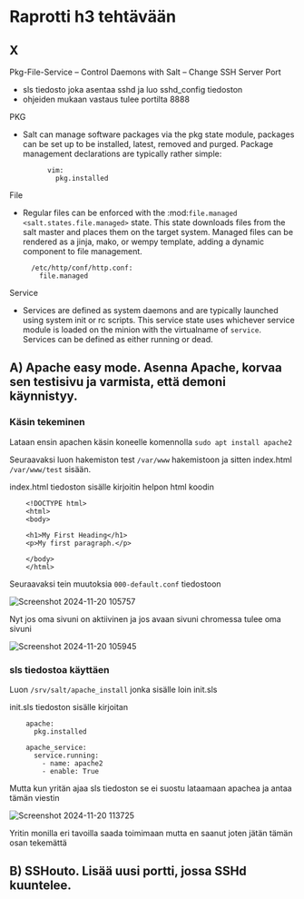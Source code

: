 # Raprotti h3 tehtävään
## X
Pkg-File-Service – Control Daemons with Salt – Change SSH Server Port

- sls tiedosto joka asentaa sshd ja luo sshd_config tiedoston
- ohjeiden mukaan vastaus tulee portilta 8888

PKG

- Salt can manage software packages via the pkg state module, packages can be
        set up to be installed, latest, removed and purged. Package management
        declarations are typically rather simple:

            vim:
              pkg.installed

File

-  Regular files can be enforced with the :mod:`file.managed
        <salt.states.file.managed>` state. This state downloads files from the salt
        master and places them on the target system. Managed files can be rendered as a
        jinja, mako, or wempy template, adding a dynamic component to file management.

         /etc/http/conf/http.conf:
           file.managed

  Service

  -  Services are defined as system daemons and are typically launched using system
        init or rc scripts. This service state uses whichever service module is loaded
        on the minion with the virtualname of ``service``. Services can be defined as
        either running or dead.

## A) Apache easy mode. Asenna Apache, korvaa sen testisivu ja varmista, että demoni käynnistyy.
### Käsin tekeminen
Lataan ensin apachen käsin koneelle komennolla `sudo apt install apache2`

Seuraavaksi luon hakemiston test `/var/www` hakemistoon ja sitten index.html `/var/www/test` sisään.

index.html tiedoston sisälle kirjoitin helpon html koodin
        
        <!DOCTYPE html>
        <html>
        <body>
        
        <h1>My First Heading</h1>
        <p>My first paragraph.</p>

        </body>
        </html>

Seuraavaksi tein muutoksia `000-default.conf` tiedostoon 

![Screenshot 2024-11-20 105757](https://github.com/user-attachments/assets/830afbf9-4e9e-4c68-a213-630903755d98)

Nyt jos oma sivuni on aktiivinen ja jos avaan sivuni chromessa tulee oma sivuni

![Screenshot 2024-11-20 105945](https://github.com/user-attachments/assets/faf9d37b-94b8-4520-a165-f5dd496b9f4d)

### sls tiedostoa käyttäen
Luon `/srv/salt/apache_install` jonka sisälle loin init.sls

init.sls tiedoston sisälle kirjoitan 

        apache:
          pkg.installed

        apache_service:
          service.running:
            - name: apache2
            - enable: True

Mutta kun yritän ajaa sls tiedoston se ei suostu lataamaan apachea ja antaa tämän viestin

![Screenshot 2024-11-20 113725](https://github.com/user-attachments/assets/3b3a59ae-a0d9-40e3-ad6f-0c7d4dab6250)

Yritin monilla eri tavoilla saada toimimaan mutta en saanut joten jätän tämän osan tekemättä

## B) SSHouto. Lisää uusi portti, jossa SSHd kuuntelee.

